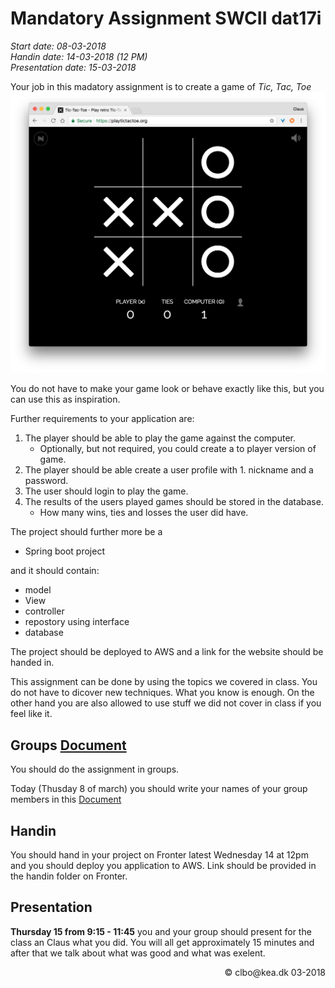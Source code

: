 # Mandatory Assignment SWCII dat17i
_Start date: 08-03-2018_    
_Handin date: 14-03-2018 (12 PM)_    
_Presentation date: 15-03-2018_


Your job in this madatory assignment is to create a game of _Tic, Tac, Toe_
[![Tic, Tac, Toe](./img/TicTacToe.png)](https://playtictactoe.org/)    
  
You do not have to make your game look or behave exactly like this, but you can use this as inspiration.

Further requirements to your application are:

1. The player should be able to play the game against the computer. 
	* Optionally, but not required, you could create a to player version of game.
1. The player should be able create a user profile with 1. nickname and a password.
1. The user should login to play the game.
1. The results of the users played games should be stored in the database.
	* How many wins, ties and losses the user did have. 

The project should further more be a 

* Spring boot project

and it should contain:

* model
* View
* controller
* repostory using interface
* database

The project should be deployed to AWS and a link for the website should be handed in.

This assignment can be done by using the topics we covered in class. You do not have to dicover new techniques. What you know is enough. On the other hand you are also allowed to use stuff we did not cover in class if you feel like it.   

## Groups [Document](https://docs.google.com/spreadsheets/d/1qvbF5UqJTwcWAYVajWfGMgetcDvAQE75zLZPkQbuJQY/edit?usp=sharing)
You should do the assignment in groups. 

Today (Thusday 8 of march) you should write your names of your group members in this [Document](https://docs.google.com/spreadsheets/d/1qvbF5UqJTwcWAYVajWfGMgetcDvAQE75zLZPkQbuJQY/edit?usp=sharing)

## Handin
You should hand in your project on Fronter latest Wednesday 14 at 12pm and you should deploy you application to AWS. Link should be provided in the handin folder on Fronter.

## Presentation
**Thursday 15 from 9:15 - 11:45** you and your group should present for the class an Claus what you did. You will all get approximately 15 minutes and after that we talk about what was good and what was exelent.

<div style="text-align:right">&copy; clbo@kea.dk 03-2018 </div>
